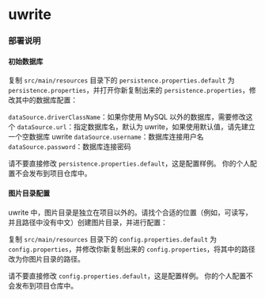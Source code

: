 uwrite
======

### 部署说明

#### 初始数据库

复制 `src/main/resources` 目录下的 `persistence.properties.default` 为 `persistence.properties`，并打开你新复制出来的 `persistence.properties`，修改其中的数据库配置：

`dataSource.driverClassName`：如果你使用 MySQL 以外的数据库，需要修改这个
`dataSource.url`：指定数据库名，默认为 uwrite，如果使用默认值，请先建立一个空数据库 uwrite
`dataSource.username`：数据库连接用户名
`dataSource.password`：数据库连接密码

请不要直接修改 `persistence.properties.default`，这是配置样例。
你的个人配置不会发布到项目仓库中。

#### 图片目录配置

uwrite 中，图片目录是独立在项目以外的。请找个合适的位置（例如，可读写，并且路径中没有中文）创建图片目录，并进行配置：

复制 `src/main/resources` 目录下的 `config.properties.default` 为 `config.properties`，并修改你新复制出来的 `config.properties`，将其中的路径改为你图片目录的路径。

请不要直接修改 `config.properties.default`，这是配置样例。
你的个人配置不会发布到项目仓库中。